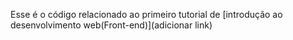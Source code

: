 Esse é o código relacionado ao primeiro tutorial de [introdução ao desenvolvimento web(Front-end)](adicionar link)
